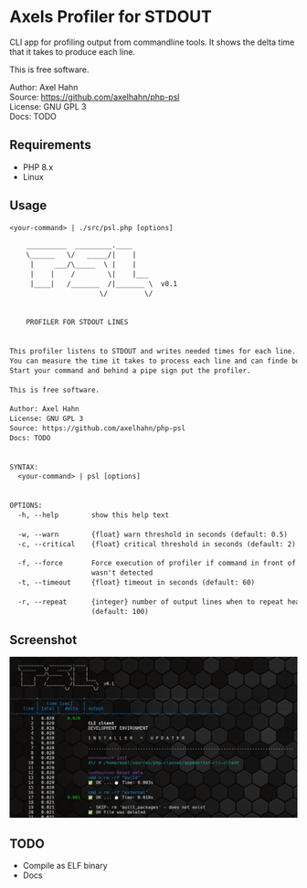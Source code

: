# Axels Profiler for STDOUT

CLI app for profiling output from commandline tools.
It shows the delta time that it takes to produce each line.

This is free software.

Author: Axel Hahn \
Source: <https://github.com/axelhahn/php-psl> \
License: GNU GPL 3 \
Docs: TODO

## Requirements

- PHP 8.x
- Linux

## Usage

```txt
<your-command> | ./src/psl.php [options]
```

```txt
    __________  _________.____     
    \______   \/   _____/|    |    
     |     ___/\_____  \ |    |    
     |    |    /        \|    |___ 
     |____|   /_______  /|_______ \  v0.1
                      \/         \/


    PROFILER FOR STDOUT LINES


This profiler listens to STDOUT and writes needed times for each line.
You can measure the time it takes to process each line and can finde bottlenecks.
Start your command and behind a pipe sign put the profiler.

This is free software.

Author: Axel Hahn
License: GNU GPL 3
Source: https://github.com/axelhahn/php-psl
Docs: TODO


SYNTAX:
  <your-command> | psl [options]


OPTIONS:
  -h, --help        show this help text

  -w, --warn        {float} warn threshold in seconds (default: 0.5)
  -c, --critical    {float} critical threshold in seconds (default: 2)

  -f, --force       Force execution of profiler if command in front of pipe 
                    wasn't detected
  -t, --timeout     {float} timeout in seconds (default: 60)

  -r, --repeat      {integer} number of output lines when to repeat header
                    (default: 100)
```

## Screenshot

![alt text](image.png)

## TODO

- Compile as ELF binary
- Docs
